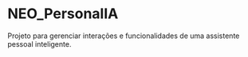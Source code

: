 # NEO_PersonalIA
Projeto para gerenciar interações e funcionalidades de uma assistente pessoal inteligente.
